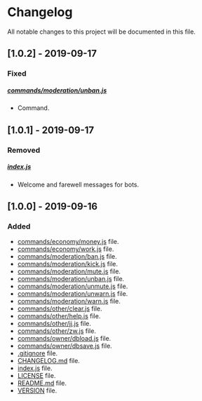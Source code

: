 # Changelog

All notable changes to this project will be documented in this file.

## [1.0.2] - 2019-09-17

### Fixed

##### [commands/moderation/unban.js](commands/moderation/unban.js)

- Command.

## [1.0.1] - 2019-09-17

### Removed

##### [index.js](index.js)

- Welcome and farewell messages for bots.

## [1.0.0] - 2019-09-16

### Added

- [commands/economy/money.js](commands/economy/money.js) file.
- [commands/economy/work.js](commands/economy/work.js) file.
- [commands/moderation/ban.js](commands/moderation/ban.js) file.
- [commands/moderation/kick.js](commands/moderation/kick.js) file.
- [commands/moderation/mute.js](commands/moderation/mute.js) file.
- [commands/moderation/unban.js](commands/moderation/unban.js) file.
- [commands/moderation/unmute.js](commands/moderation/unmute.js) file.
- [commands/moderation/unwarn.js](commands/moderation/unwarn.js) file.
- [commands/moderation/warn.js](commands/moderation/warn.js) file.
- [commands/other/clear.js](commands/other/clear.js) file.
- [commands/other/help.js](commands/other/help.js) file.
- [commands/other/jj.js](commands/other/jj.js) file.
- [commands/other/zw.js](commands/other/zw.js) file.
- [commands/owner/dbload.js](commands/owner/dbload.js) file.
- [commands/owner/dbsave.js](commands/owner/dbsave.js) file.
- [.gitignore](.gitignore) file.
- [CHANGELOG.md](CHANGELOG.md) file.
- [index.js](index.js) file.
- [LICENSE](LICENSE) file.
- [README.md](README.md) file.
- [VERSION](VERSION) file.
